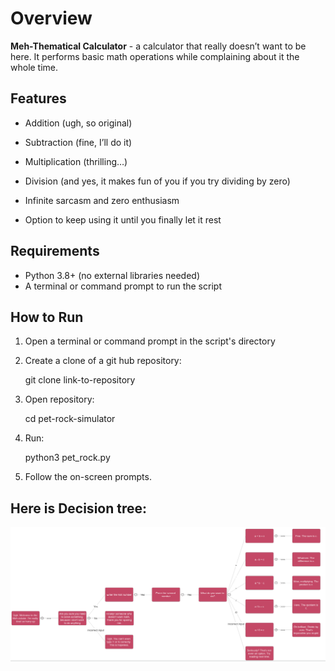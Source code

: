 # Overview

**Meh-Thematical Calculator** - a calculator that really doesn’t want to be here. It performs basic math operations while complaining about it the whole time.

## Features

* Addition (ugh, so original)

* Subtraction (fine, I’ll do it)
 
* Multiplication (thrilling…)

* Division (and yes, it makes fun of you if you try dividing by zero)

* Infinite sarcasm and zero enthusiasm

* Option to keep using it until you finally let it rest

## Requirements

* Python 3.8+ (no external libraries needed)
* A terminal or command prompt to run the script

## How to Run

1. Open a terminal or command prompt in the script's directory
2. Create a clone of a git hub repository:

    git clone link-to-repository

3. Open repository:    

    cd pet-rock-simulator

4. Run:

    python3 pet_rock.py

5. Follow the on-screen prompts.

## Here is Decision tree:
![Decision Tree](<Screenshot from 2025-10-03 09-50-15.png>)